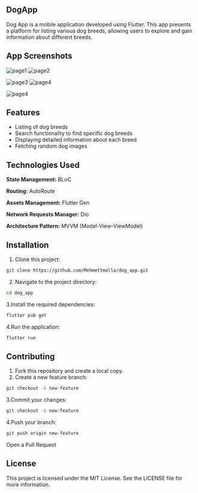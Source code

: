 
## DogApp

Dog App is a mobile application developed using Flutter. This app presents a platform for listing various dog breeds, allowing users to explore and gain information about different breeds.




## App Screenshots

![page1](showcase/ss_1.jpeg) ![page2](showcase/ss_2.jpeg)

![page3](showcase/ss_3.jpeg) ![page4](showcase/ss_4.jpeg)

![page4](showcase/ss_5.jpeg)


  
## Features

- Listing of dog breeds
- Search functionality to find specific dog breeds
- Displaying detailed information about each breed
- Fetching random dog images

  
## Technologies Used

**State Management:** BLoC 

**Routing:** AutoRoute

**Assets Management:** Flutter Gen

**Network Requests Manager:** Dio

**Architecture Pattern:** MVVM (Model-View-ViewModel)

## Installation

1. Clone this project:

```bash
git clone https://github.com/Mehmettmolla/dog_app.git
```
2. Navigate to the project directory:
```bash
cd dog_app
```
3.Install the required dependencies:
```bash
flutter pub get
```
4.Run the application:
```bash
flutter run
```

## Contributing
1. Fork this repository and create a local copy.
2. Create a new feature branch:
```bash
git checkout -b new-feature
```
3.Commit your changes:
```bash
git checkout -b new-feature
```
4.Push your branch:
```bash
git push origin new-feature
```
Open a Pull Request

## License
This project is licensed under the MIT License. See the LICENSE file for more information.

